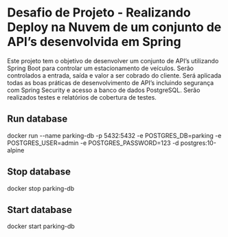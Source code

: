 # Desafio de Projeto - Realizando Deploy na Nuvem de um conjunto de API’s desenvolvida em Spring

Este projeto tem o objetivo de desenvolver um conjunto de API’s utilizando Spring Boot para controlar um estacionamento de veículos. Serão controlados a entrada, saída e valor a ser cobrado do cliente. Será aplicada todas as boas práticas de desenvolvimento de API’s incluindo segurança com Spring Security e acesso a banco de dados PostgreSQL. Serão realizados testes e relatórios de cobertura de testes.

## Run database
docker run --name parking-db -p 5432:5432 -e POSTGRES_DB=parking -e POSTGRES_USER=admin -e POSTGRES_PASSWORD=123 -d postgres:10-alpine

## Stop database
docker stop parking-db

## Start database
docker start parking-db
